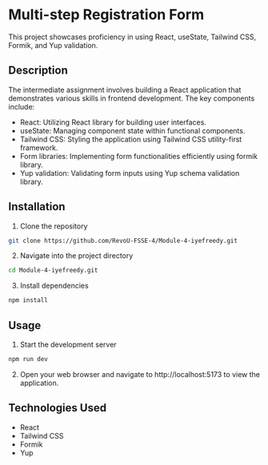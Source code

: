 # Multi-step Registration Form

This project showcases proficiency in using React, useState, Tailwind CSS, Formik, and Yup validation.

## Description

The intermediate assignment involves building a React application that demonstrates various skills in frontend development. The key components include:

-   React: Utilizing React library for building user interfaces.
-   useState: Managing component state within functional components.
-   Tailwind CSS: Styling the application using Tailwind CSS utility-first framework.
-   Form libraries: Implementing form functionalities efficiently using formik library.
-   Yup validation: Validating form inputs using Yup schema validation library.

## Installation

1. Clone the repository

```bash
git clone https://github.com/RevoU-FSSE-4/Module-4-iyefreedy.git
```

2. Navigate into the project directory

```bash
cd Module-4-iyefreedy.git
```

3. Install dependencies

```bash
npm install
```

## Usage

1. Start the development server

```bash
npm run dev
```

2. Open your web browser and navigate to http://localhost:5173 to view the application.

## Technologies Used

-   React
-   Tailwind CSS
-   Formik
-   Yup
